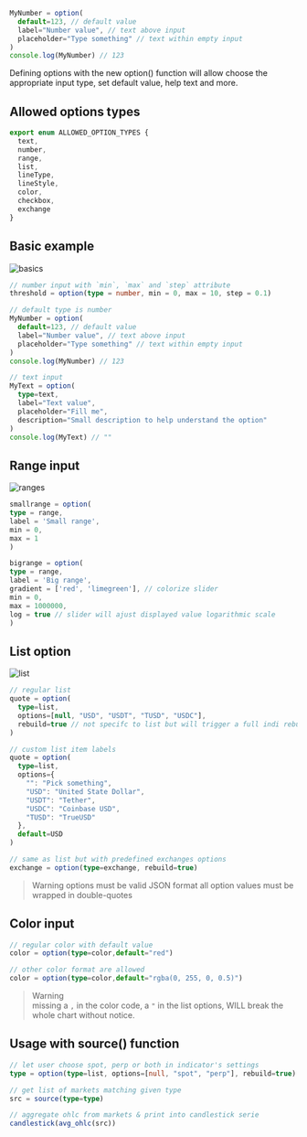 ```ts
MyNumber = option(
  default=123, // default value
  label="Number value", // text above input
  placeholder="Type something" // text within empty input
)
console.log(MyNumber) // 123
```

Defining options with the new option() function will allow choose the appropriate input type, set default value, help text and more.

## Allowed options types
```ts
export enum ALLOWED_OPTION_TYPES {
  text,
  number,
  range,
  list,
  lineType,
  lineStyle,
  color,
  checkbox,
  exchange
}
```

## Basic example

![basics](https://i.imgur.com/LHi36wv.png)

```ts
// number input with `min`, `max` and `step` attribute
threshold = option(type = number, min = 0, max = 10, step = 0.1)
```

```ts
// default type is number
MyNumber = option(
  default=123, // default value
  label="Number value", // text above input
  placeholder="Type something" // text within empty input 
)
console.log(MyNumber) // 123

// text input
MyText = option(
  type=text,
  label="Text value",
  placeholder="Fill me",
  description="Small description to help understand the option"
)
console.log(MyText) // ""
```

## Range input

![ranges](https://i.imgur.com/79A2KYI.png)

```ts
smallrange = option(
type = range,
label = 'Small range',
min = 0,
max = 1
)

bigrange = option(
type = range,
label = 'Big range',
gradient = ['red', 'limegreen'], // colorize slider
min = 0,
max = 1000000,
log = true // slider will ajust displayed value logarithmic scale
)
```

## List option


![list](https://i.imgur.com/otNfKdD.png)


```ts
// regular list
quote = option(
  type=list,
  options=[null, "USD", "USDT", "TUSD", "USDC"],
  rebuild=true // not specifc to list but will trigger a full indi rebuild when change
)

// custom list item labels
quote = option(
  type=list,
  options={
    "": "Pick something",
    "USD": "United State Dollar",
    "USDT": "Tether",
    "USDC": "Coinbase USD",
    "TUSD": "TrueUSD"
  },
  default=USD
)

// same as list but with predefined exchanges options
exchange = option(type=exchange, rebuild=true)
```

> Warning
> options must be valid JSON format all option values must be wrapped in double-quotes

## Color input

```ts
// regular color with default value
color = option(type=color,default="red")

// other color format are allowed
color = option(type=color,default="rgba(0, 255, 0, 0.5)")
```

> Warning  
> missing a `,` in the color code, a `"` in the list options, WILL break the whole chart without notice.


## Usage with source() function

```ts
// let user choose spot, perp or both in indicator's settings
type = option(type=list, options=[null, "spot", "perp"], rebuild=true)

// get list of markets matching given type 
src = source(type=type)

// aggregate ohlc from markets & print into candlestick serie
candlestick(avg_ohlc(src))
```